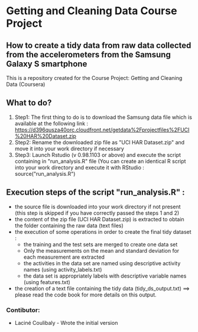 # Getting and Cleaning Data Course Project
## How to create a tidy data from raw data collected from the accelerometers from the Samsung Galaxy S smartphone
This is a repository created for the Course Project: Getting and Cleaning Data (Coursera)

## What to do?
1. Step1: The first thing to do is to download the Samsung data file which is available at the following link : https://d396qusza40orc.cloudfront.net/getdata%2Fprojectfiles%2FUCI%20HAR%20Dataset.zip
2. Step2: Rename the downloaded zip file as "UCI HAR Dataset.zip" and move it into your work directory if necessary
3. Step3: Launch Rstudio (v 0.98.1103 or above) and execute the script containing in "run_analysis.R" file (You can create an identical R script into your work directory and execute it with RStudio : source("run_analysis.R")

## Execution steps of the script "run_analysis.R" :
- the source file is downloaded into your work directory if not present (this step is skipped if you have correctly passed the steps 1 and 2)
- the content of the zip file (UCI HAR Dataset.zip) is extracted to obtain the folder containing the raw data (text files)
- the execution of some operations in order to create the final tidy dataset :
  - the training and the test sets are merged to create one data set
  - Only the measurements on the mean and standard deviation for each measurement are extracted
  - the activities in the data set are named using descriptive activity names (using activity_labels.txt) 
  - the data set is appropriately labels with descriptive variable names (using features.txt)
- the creation of a text file containing the tidy data (tidy_ds_output.txt) ==> please read the code book for more details on this output.

### Contibutor:
* Laciné Coulibaly - Wrote the initial version
